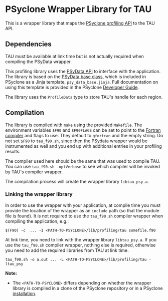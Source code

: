 # PSyclone Wrapper Library for TAU

This is a wrapper library that maps the [PSyclone profiling API](
https://psyclone.readthedocs.io/en/stable/profiling.html#profiling)
to the TAU API.

## Dependencies

TAU must be available at link time but is not actually required when compiling the
PSyData wrapper.

This profiling library uses the [PSyData API](
https://psyclone.readthedocs.io/en/stable/psy_data.html) to interface with
the application. The library is based on the [PSyData base class](
https://psyclone.readthedocs.io/en/latest/developer_guide/psy_data.html#psydata-base-class),
which is included in PSyclone as a Jinja template, ``psy_data_base.jinja``.
Full documentation on using this template is provided in the PSyclone
[Developer Guide](
https://psyclone.readthedocs.io/en/latest/developer_guide/psy_data.html#jinja).

The library uses the ``ProfileData`` type to store TAU's handle for each
region.

## Compilation

The library is compiled with ``make`` using the provided ``Makefile``. The
environment variables ``$F90`` and ``$F90FLAGS`` can be set to point to the
[Fortran compiler](./../../README.md#compilation) and flags to use. They
default to ``gfortran`` and the empty string. Do not set ``$F90`` to
``tau_f90.sh``, since then the PSydata wrapper would be instrumented as well
and you end up with additional entries in your profiling results.

The compiler used here should be the same that was used to compile TAU. You
can use ``tau_f90.sh -optVerbose`` to see which compiler will be invoked
by TAU's compiler wrapper.


The compilation process will create the wrapper library ``libtau_psy.a``.

### Linking the wrapper library

In order to use the wrapper with your application, at compile time you must
provide the location of the wrapper as an ``include`` path (so that the
module file is found). It is not required to use the ``tau_f90.sh``
compiler wrapper when compiling the application, e.g.:

```shell
$(F90) -c  ... -I <PATH-TO-PSYCLONE>/lib/profiling/tau somefile.f90
```

At link time, you need to link with the wrapper library ``libtau_psy.a``.
If you use the ``tau_f90.sh`` compiler wrapper, nothing else is required,
otherwise you need to add the required libraries from TAU at link time.

```shell
tau_f90.sh -o a.out ... -L <PATH-TO-PSYCLONE>/lib/profiling/tau -ltau_psy
```

**Note:**

- The ``<PATH-TO-PSYCLONE>`` differs depending on whether the wrapper
  library is compiled in a clone of the PSyclone repository or in a PSyclone
  [installation](./../../README.md#installation).


<!--
## Licence

-------------------------------------------------------------------------------

BSD 3-Clause License

Copyright (c) 2023-2025, Science and Technology Facilities Council.
All rights reserved.

Redistribution and use in source and binary forms, with or without
modification, are permitted provided that the following conditions are met:

* Redistributions of source code must retain the above copyright notice, this
  list of conditions and the following disclaimer.

* Redistributions in binary form must reproduce the above copyright notice,
  this list of conditions and the following disclaimer in the documentation
  and/or other materials provided with the distribution.

* Neither the name of the copyright holder nor the names of its
  contributors may be used to endorse or promote products derived from
  this software without specific prior written permission.

THIS SOFTWARE IS PROVIDED BY THE COPYRIGHT HOLDERS AND CONTRIBUTORS
"AS IS" AND ANY EXPRESS OR IMPLIED WARRANTIES, INCLUDING, BUT NOT
LIMITED TO, THE IMPLIED WARRANTIES OF MERCHANTABILITY AND FITNESS
FOR A PARTICULAR PURPOSE ARE DISCLAIMED. IN NO EVENT SHALL THE
COPYRIGHT HOLDER OR CONTRIBUTORS BE LIABLE FOR ANY DIRECT, INDIRECT,
INCIDENTAL, SPECIAL, EXEMPLARY, OR CONSEQUENTIAL DAMAGES (INCLUDING,
BUT NOT LIMITED TO, PROCUREMENT OF SUBSTITUTE GOODS OR SERVICES;
LOSS OF USE, DATA, OR PROFITS; OR BUSINESS INTERRUPTION) HOWEVER
CAUSED AND ON ANY THEORY OF LIABILITY, WHETHER IN CONTRACT, STRICT
LIABILITY, OR TORT (INCLUDING NEGLIGENCE OR OTHERWISE) ARISING IN
ANY WAY OUT OF THE USE OF THIS SOFTWARE, EVEN IF ADVISED OF THE
POSSIBILITY OF SUCH DAMAGE.

-------------------------------------------------------------------------------
Authors: J. Henrichs, Bureau of Meteorology,
-->
